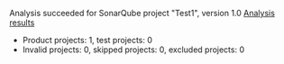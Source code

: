 Analysis succeeded for SonarQube project "Test1", version 1.0 [Analysis results](http://localhost:9000/dashboard/index/Test1)
- Product projects: 1, test projects: 0
- Invalid projects: 0, skipped projects: 0, excluded projects: 0
